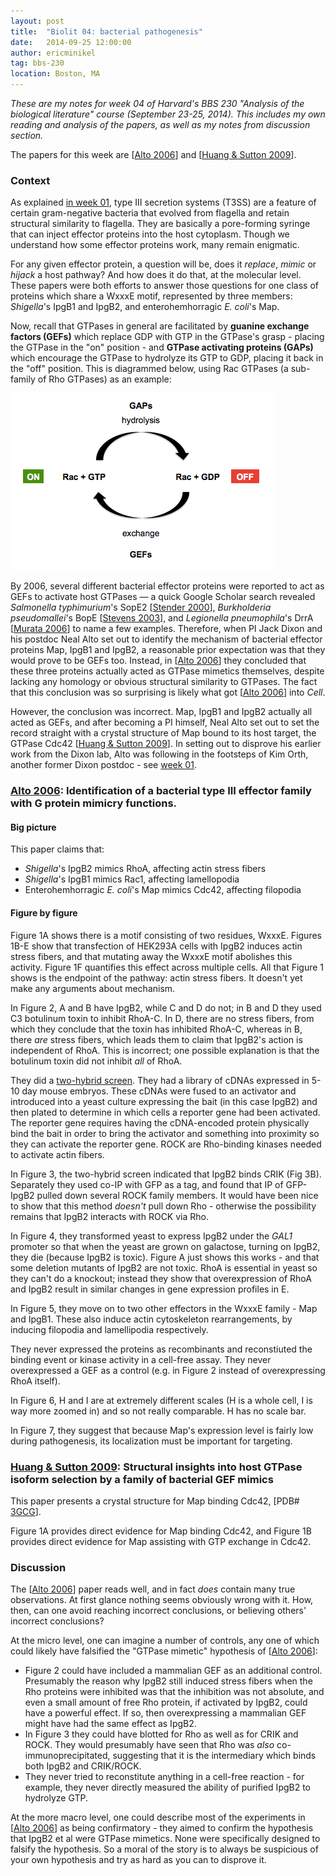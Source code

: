```yaml
---
layout: post
title:  "Biolit 04: bacterial pathogenesis"
date:   2014-09-25 12:00:00
author: ericminikel
tag: bbs-230
location: Boston, MA
---
```


*These are my notes for week 04 of Harvard's BBS 230 "Analysis of the biological literature" course (September 23-25, 2014). This includes my own reading and analysis of the papers, as well as my notes from discussion section.*

The papers for this week are [[Alto 2006]] and [[Huang & Sutton 2009]].

### Context

As explained [in week 01](/2014/09/04/biolit-01/), type III secretion systems (T3SS) are a feature of certain gram-negative bacteria that evolved from flagella and retain structural similarity to flagella. They are basically a pore-forming syringe that can inject effector proteins into the host cytoplasm. Though we understand how some effector proteins work, many remain enigmatic.

For any given effector protein, a question will be, does it *replace*, *mimic* or *hijack* a host pathway? And how does it do that, at the molecular level. These papers were both efforts to answer those questions for one class of proteins which share a WxxxE motif, represented by three members: *Shigella*'s IpgB1 and IpgB2, and enterohemhorragic *E. coli*'s Map.

Now, recall that GTPases in general are facilitated by **guanine exchange factors (GEFs)** which replace GDP with GTP in the GTPase's grasp - placing the GTPase in the "on" position - and **GTPase activating proteins (GAPs)** which encourage the GTPase to hydrolyze its GTP to GDP, placing it back in the "off" position. This is diagrammed below, using Rac GTPases (a sub-family of Rho GTPases) as an example:

![](/media/2014/09/biolit-04-rac-gtpase.png)

By 2006, several different bacterial effector proteins were reported to act as GEFs to activate host GTPases &mdash; a quick Google Scholar search revealed *Salmonella typhimurium*'s SopE2 [[Stender 2000]], *Burkholderia pseudomallei*'s BopE [[Stevens 2003]], and *Legionella pneumophila*'s DrrA [[Murata 2006]] to name a few examples. Therefore, when PI Jack Dixon and his postdoc Neal Alto set out to identify the mechanism of bacterial effector proteins Map, IpgB1 and IpgB2, a reasonable prior expectation was that they would prove to be GEFs too. Instead, in [[Alto 2006]] they concluded that these three proteins actually acted as GTPase mimetics themselves, despite lacking any homology or obvious structural similarity to GTPases. The fact that this conclusion was so surprising is likely what got [[Alto 2006]] into *Cell*.

However, the conclusion was incorrect. Map, IpgB1 and IpgB2 actually all acted as GEFs, and after becoming a PI himself, Neal Alto set out to set the record straight with a crystal structure of Map bound to its host target, the GTPase Cdc42 [[Huang & Sutton 2009]]. In setting out to disprove his earlier work from the Dixon lab, Alto was following in the footsteps of Kim Orth, another former Dixon postdoc - see [week 01](/2014/09/04/biolit-01/).

### [Alto 2006]: Identification of a bacterial type III effector family with G protein mimicry functions.

#### Big picture

This paper claims that:

+ *Shigella*'s IpgB2 mimics RhoA, affecting actin stress fibers
+ *Shigella*'s IpgB1 mimics Rac1, affecting lamellopodia
+ Enterohemhorragic *E. coli*'s Map mimics Cdc42, affecting filopodia

#### Figure by figure

Figure 1A shows there is a motif consisting of two residues, WxxxE. Figures 1B-E show that transfection of HEK293A cells with IpgB2 induces actin stress fibers, and that mutating away the WxxxE motif abolishes this activity. Figure 1F quantifies this effect across multiple cells. All that Figure 1 shows is the endpoint of the pathway: actin stress fibers. It doesn't yet make any arguments about mechanism.

In Figure 2, A and B have IpgB2, while C and D do not; in B and D they used C3 botulinum toxin to inhibit RhoA-C. In D, there are no stress fibers, from which they conclude that the toxin has inhibited RhoA-C, whereas in B, there *are* stress fibers, which leads them to claim that IpgB2's action is independent of RhoA. This is incorrect; one possible explanation is that the botulinum toxin did not inhibit *all* of RhoA.

They did a [two-hybrid screen](http://en.wikipedia.org/wiki/Two-hybrid_screening). They had a library of cDNAs expressed in 5-10 day mouse embryos. These cDNAs were fused to an activator and introduced into a yeast culture expressing the bait (in this case IpgB2) and then plated to determine in which cells a reporter gene had been activated. The reporter gene requires having the cDNA-encoded protein physically bind the bait in order to bring the activator and something into proximity so they can activate the reporter gene. 
ROCK are Rho-binding kinases needed to activate actin fibers.

In Figure 3, the two-hybrid screen indicated that IpgB2 binds CRIK (Fig 3B). Separately they used co-IP with GFP as a tag, and found that IP of GFP-IpgB2 pulled down several ROCK family members. It would have been nice to show that this method *doesn't* pull down Rho - otherwise the possibility remains that IpgB2 interacts with ROCK via Rho.

In Figure 4, they transformed yeast to express IpgB2 under the *GAL1* promoter so that when the yeast are grown on galactose, turning on IpgB2, they die (because IpgB2 is toxic). Figure A just shows this works - and that some deletion mutants of IpgB2 are not toxic.
RhoA is essential in yeast so they can't do a knockout; instead they show that overexpression of RhoA and IpgB2 result in similar changes in gene expression profiles in E.

In Figure 5, they move on to two other effectors in the WxxxE family - Map and IpgB1. These also induce actin cytoskeleton rearrangements, by inducing filopodia and lamellipodia respectively.

They never expressed the proteins as recombinants and reconstiuted the binding event or kinase activity in a cell-free assay. They never overexpressed a GEF as a control (e.g. in Figure 2 instead of overexpressing RhoA itself).

In Figure 6, H and I are at extremely different scales (H is a whole cell, I is way more zoomed in) and so not really comparable. H has no scale bar.

In Figure 7, they suggest that because Map's expression level is fairly low during pathogenesis, its localization must be important for targeting.

### [Huang & Sutton 2009]: Structural insights into host GTPase isoform selection by a family of bacterial GEF mimics

This paper presents a crystal structure for Map binding Cdc42, [PDB# [3GCG](http://pdb.org/pdb/explore/explore.do?structureId=3GCG)].

Figure 1A provides direct evidence for Map binding Cdc42, and Figure 1B provides direct evidence for Map assisting with GTP exchange in Cdc42.

### Discussion

The [[Alto 2006]] paper reads well, and in fact *does* contain many true observations. At first glance nothing seems obviously wrong with it. How, then, can one avoid reaching incorrect conclusions, or believing others' incorrect conclusions?

At the micro level, one can imagine a number of controls, any one of which could likely have falsified the "GTPase mimetic" hypothesis of [[Alto 2006]]:

+ Figure 2 could have included a mammalian GEF as an additional control. Presumably the reason why IpgB2 still induced stress fibers when the Rho proteins were inhibited was that the inhibition was not absolute, and even a small amount of free Rho protein, if activated by IpgB2, could have a powerful effect. If so, then overexpressing a mammalian GEF might have had the same effect as IpgB2.
+ In Figure 3 they could have blotted for Rho as well as for CRIK and ROCK. They would presumably have seen that Rho was *also* co-immunoprecipitated, suggesting that it is the intermediary which binds both IpgB2 and CRIK/ROCK.
+ They never tried to reconstitute anything in a cell-free reaction - for example, they never directly measured the ability of purified IpgB2 to hydrolyze GTP.

At the more macro level, one could describe most of the experiments in [[Alto 2006]] as being confirmatory - they aimed to confirm the hypothesis that IpgB2 et al were GTPase mimetics. None were specifically designed to falsify the hypothesis. So a moral of the story is to always be suspicious of your own hypothesis and try as hard as you can to disprove it.

[Alto 2006]: http://www.ncbi.nlm.nih.gov/pubmed/16413487 "Alto NM, Shao F, Lazar CS, Brost RL, Chua G, Mattoo S, McMahon SA, Ghosh P, Hughes TR, Boone C, Dixon JE. Identification of a bacterial type III effector family with G protein mimicry functions. Cell. 2006 Jan 13;124(1):133-45. PubMed  PMID: 16413487."

[Huang & Sutton 2009]: http://www.ncbi.nlm.nih.gov/pubmed/19620963 "Huang Z, Sutton SE, Wallenfang AJ, Orchard RC, Wu X, Feng Y, Chai J, Alto NM.  Structural insights into host GTPase isoform selection by a family of bacterial GEF mimics. Nat Struct Mol Biol. 2009 Aug;16(8):853-60. doi: 10.1038/nsmb.1647. Epub 2009 Jul 20. PubMed PMID: 19620963."

[Stender 2000]: http://www.ncbi.nlm.nih.gov/pubmed/10931274 "Stender S, Friebel A, Linder S, Rohde M, Mirold S, Hardt WD. Identification of SopE2 from Salmonella typhimurium, a conserved guanine nucleotide exchange factor for Cdc42 of the host cell. Mol Microbiol. 2000 Jun;36(6):1206-21. PubMed PMID: 10931274."

[Stevens 2003]: http://www.ncbi.nlm.nih.gov/pubmed/12897019 "Stevens MP, Friebel A, Taylor LA, Wood MW, Brown PJ, Hardt WD, Galyov EE. A Burkholderia pseudomallei type III secreted protein, BopE, facilitates bacterial  invasion of epithelial cells and exhibits guanine nucleotide exchange factor activity. J Bacteriol. 2003 Aug;185(16):4992-6. PubMed PMID: 12897019; PubMed Central PMCID: PMC166480."

[Murata 2006]: http://www.ncbi.nlm.nih.gov/pubmed/16906144 "Murata T, Delprato A, Ingmundson A, Toomre DK, Lambright DG, Roy CR. The Legionella pneumophila effector protein DrrA is a Rab1 guanine nucleotide-exchange factor. Nat Cell Biol. 2006 Sep;8(9):971-7. Epub 2006 Aug 13. PubMed PMID: 16906144."

